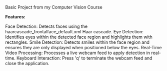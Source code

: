 Basic Project from my Computer Vision Course 

**Features:**

Face Detection: Detects faces using the haarcascade_frontalface_default.xml Haar cascade.
Eye Detection: Identifies eyes within the detected face region and highlights them with rectangles.
Smile Detection: Detects smiles within the face region and ensures they are only displayed when positioned below the eyes.
Real-Time Video Processing: Processes a live webcam feed to apply detection in real-time.
Keyboard Interaction: Press 'q' to terminate the webcam feed and close the application.
